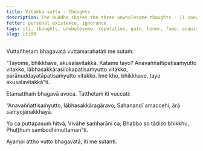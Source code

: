 ```yaml
---
title: Vitakka sutta - Thoughts
description: The Buddha shares the three unwholesome thoughts - 1) concerning one's reputation, 2) concerning acquisitions, respect, and popularity, and 3) associated with inappropriate concern for others.
fetter: personal existence, ignorance
tags: iti, thoughts, unwholesome, reputation, gain, honor, fame, acquisitions, respect, popularity, compassion, iti50-99
slug: iti80
---
```


Vuttañhetaṁ bhagavatā vuttamarahatāti me sutaṁ:

“Tayome, bhikkhave, akusalavitakkā. Katame tayo? Anavaññattipaṭisaṁyutto vitakko, lābhasakkārasilokapaṭisaṁyutto vitakko, parānuddayatāpaṭisaṁyutto vitakko. Ime kho, bhikkhave, tayo akusalavitakkā”ti.

Etamatthaṁ bhagavā avoca. Tatthetaṁ iti vuccati:

“Anavaññattisaṁyutto,
lābhasakkāragāravo;
Sahanandī amaccehi,
ārā saṁyojanakkhayā.

Yo ca puttapasuṁ hitvā,
Vivāhe saṁharāni ca;
Bhabbo so tādiso bhikkhu,
Phuṭṭhuṁ sambodhimuttaman”ti.

Ayampi attho vutto bhagavatā, iti me sutanti.
